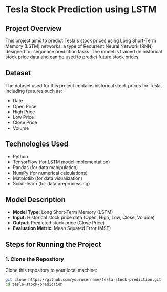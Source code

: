 # Tesla Stock Prediction using LSTM

## Project Overview
This project aims to predict Tesla's stock prices using Long Short-Term Memory (LSTM) networks, a type of Recurrent Neural Network (RNN) designed for sequence prediction tasks. The model is trained on historical stock price data and can be used to predict future stock prices.

## Dataset
The dataset used for this project contains historical stock prices for Tesla, including features such as:
- Date
- Open Price
- High Price
- Low Price
- Close Price
- Volume


## Technologies Used
- Python
- TensorFlow (for LSTM model implementation)
- Pandas (for data manipulation)
- NumPy (for numerical calculations)
- Matplotlib (for data visualization)
- Scikit-learn (for data preprocessing)

## Model Description
- **Model Type:** Long Short-Term Memory (LSTM)
- **Input:** Historical stock price data (Open, High, Low, Close, Volume)
- **Output:** Predicted stock price (Close Price)
- **Evaluation Metric:** Mean Squared Error (MSE)

## Steps for Running the Project

### 1. Clone the Repository
Clone this repository to your local machine:
```bash
git clone https://github.com/yourusername/tesla-stock-prediction.git
cd tesla-stock-prediction
